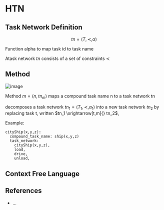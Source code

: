 # HTN

## Task Network Definition

$$
tn=(T, \prec, \alpha)
$$

Function alpha to map task id to task name

Atask network $tn$ consists of a set of constraints $\prec$


## Method

![image](https://github.com/hughiephan/DPL/assets/16631121/91d734a2-18a2-4db5-9a9e-bff02fc2f361)

Method $m = (n, tn_m)$ maps a compound task name n to a task network tn

decomposes a task network $tn_1 = (T_1, \prec, \alpha_1)$ into a new task network $tn_2$  by replacing task t, written $tn_1 \xrightarrow[t,m]{} tn_2$, 

Example: 
```
cityShip(x,y,z):  
  compound_task_name: ship(x,y,z)
  task_network: 
    cityShip(x,y,z), 
    load,
    drive,
    unload,
```

## Context Free Language


## References
- ...
